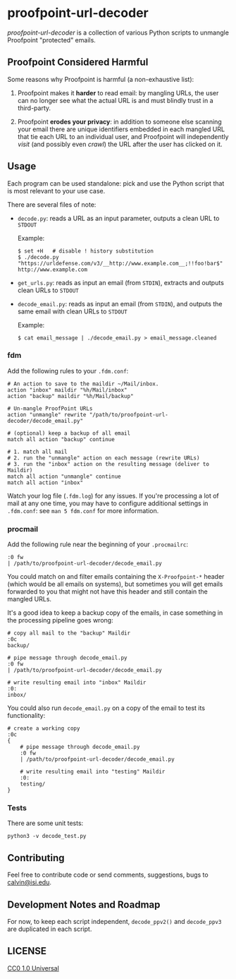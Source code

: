 # proofpoint-url-decoder

*proofpoint-url-decoder* is a collection of various Python scripts to
unmangle Proofpoint "protected" emails.

## Proofpoint Considered Harmful

Some reasons why Proofpoint is harmful (a non-exhaustive list):

1. Proofpoint makes it **harder** to read email: by mangling URLs, the
   user can no longer see what the actual URL is and must blindly trust in
   a third-party.

2. Proofpoint **erodes your privacy**: in addition to someone else
   scanning your email there are unique identifiers embedded in each
   mangled URL that tie each URL to an individual user, and Proofpoint will
   independently *visit* (and possibly even *crawl*) the URL after the user
   has clicked on it.

## Usage

Each program can be used standalone: pick and use the Python script that
is most relevant to your use case.

There are several files of note:

* `decode.py`: reads a URL as an input parameter, outputs a clean URL to `STDOUT`

  Example:
  ```shell
  $ set +H   # disable ! history substitution
  $ ./decode.py "https://urldefense.com/v3/__http://www.example.com__;!!foo!bar$"
  http://www.example.com
  ```
* `get_urls.py`: reads as input an email (from `STDIN`), extracts and
  outputs clean URLs to `STDOUT`
* `decode_email.py`: reads as input an email (from `STDIN`), and
  outputs the same email with clean URLs to `STDOUT`

  Example:
  ```shell
  $ cat email_message | ./decode_email.py > email_message.cleaned
  ```

### fdm

Add the following rules to your `.fdm.conf`:

```
# An action to save to the maildir ~/Mail/inbox.
action "inbox" maildir "%h/Mail/inbox"
action "backup" maildir "%h/Mail/backup"

# Un-mangle ProofPoint URLs
action "unmangle" rewrite "/path/to/proofpoint-url-decoder/decode_email.py"

# (optional) keep a backup of all email
match all action "backup" continue

# 1. match all mail
# 2. run the "unmangle" action on each message (rewrite URLs)
# 3. run the "inbox" action on the resulting message (deliver to Maildir)
match all action "unmangle" continue
match all action "inbox"
```

Watch your log file (`.fdm.log`) for any issues. If you're processing a lot of
mail at any one time, you may have to configure additional settings in `.fdm.conf`:
see `man 5 fdm.conf` for more information.

### procmail

Add the following rule near the beginning of your `.procmailrc`:

```
:0 fw
| /path/to/proofpoint-url-decoder/decode_email.py
```

You could match on and filter emails containing the `X-Proofpoint-*` header
(which would be all emails on systems), but sometimes you will get emails
forwarded to you that might not have this header and still contain the
mangled URLs.

It's a good idea to keep a backup copy of the emails, in case something
in the processing pipeline goes wrong:

```
# copy all mail to the "backup" Maildir
:0c
backup/

# pipe message through decode_email.py
:0 fw
| /path/to/proofpoint-url-decoder/decode_email.py

# write resulting email into "inbox" Maildir
:0:
inbox/
```

You could also run `decode_email.py` on a copy of the email to test its
functionality:

```
# create a working copy
:0c
{
    # pipe message through decode_email.py
    :0 fw
    | /path/to/proofpoint-url-decoder/decode_email.py

    # write resulting email into "testing" Maildir
    :0:
    testing/
}
```

### Tests

There are some unit tests:

```shell
python3 -v decode_test.py
```

## Contributing

Feel free to contribute code or send comments, suggestions, bugs to
<calvin@isi.edu>.

## Development Notes and Roadmap

For now, to keep each script independent, `decode_ppv2()` and
`decode_ppv3` are duplicated in each script.

## LICENSE

[CC0 1.0 Universal](./LICENSE)

